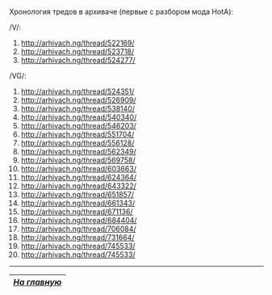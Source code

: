Хронология тредов в архиваче (первые с разбором мода HotA):

/V/:

1. http://arhivach.ng/thread/522169/
2. http://arhivach.ng/thread/523718/
3. http://arhivach.ng/thread/524277/

/VG/:

1. http://arhivach.ng/thread/524351/
2. http://arhivach.ng/thread/526909/
3. http://arhivach.ng/thread/538140/
4. http://arhivach.ng/thread/540340/
5. http://arhivach.ng/thread/546203/
6. http://arhivach.ng/thread/551704/
7. http://arhivach.ng/thread/556128/
8. http://arhivach.ng/thread/562349/
9. http://arhivach.ng/thread/569758/
10. http://arhivach.ng/thread/603663/
11. http://arhivach.ng/thread/624364/
12. http://arhivach.ng/thread/643322/
13. http://arhivach.ng/thread/651857/
14. http://arhivach.ng/thread/661343/
15. http://arhivach.ng/thread/671136/
16. http://arhivach.ng/thread/684404/
17. http://arhivach.ng/thread/706084/
18. http://arhivach.ng/thread/731664/
19. http://arhivach.ng/thread/745533/
20. http://arhivach.ng/thread/745533/


------

|[*На главную*](Главная.md)|
|:---:|
